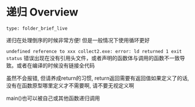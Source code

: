 # 递归 Overview
 
```ccard
type: folder_brief_live
```
 
递归在处理倒序的时候非常方便! 但是一般情况下使用循环更好

`undefined reference to xxx collect2.exe: error: ld returned 1 exit status`
错误出现在没有引用头文件，或者声明的函数体与调用的函数不一致导致。或者在编译的时候没有链接全代码

虽然不会报错, 但请养成return的习惯, return返回需要有返回值如果定义了的话, 没有在函数原型哪里定义才不需要啊, 请不要无视定义啊

main()也可以被自己或其他函数递归调用